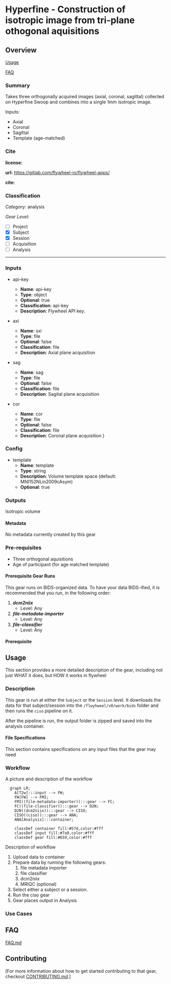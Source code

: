 # Hyperfine - Construction of isotropic image from tri-plane othogonal aquisitions

## Overview

[Usage](#usage)

[FAQ](#faq)

### Summary
Takes three orthogonally acquired images (axial, coronal, sagittal) collected on Hyperfine Swoop and combines into a single 1mm isotropic image. 

Inputs: 
-	Axial
-	Coronal
-	Sagittal
-	Template (age-matched)

### Cite

**license:**


**url:** <https://gitlab.com/flywheel-io/flywheel-apps/>

**cite:** 

### Classification

*Category:* analysis

*Gear Level:*

* [ ] Project
* [x] Subject
* [x] Session
* [ ] Acquisition
* [ ] Analysis

----

### Inputs

* api-key
  * **Name**: api-key
  * **Type**: object
  * **Optional**: true
  * **Classification**: api-key
  * **Description**: Flywheel API key.

* axi
  * **Name**: sxi
  * **Type**: file
  * **Optional**: false
  * **Classification**: file
  * **Description**: Axial plane acquisition
  
* sag
  * **Name**: sag
  * **Type**: file
  * **Optional**: false
  * **Classification**: file
  * **Description**: Sagital plane acquisition
  
* cor
  * **Name**: cor
  * **Type**: file
  * **Optional**: false
  * **Classification**: file
  * **Description**: Coronal plane acquisition
        }

### Config

* template
  * **Name**: template
  * **Type**: string
  * **Description**: Volume template space (default: MNI152NLin2009cAsym)
  * **Optional**: true

### Outputs
Isotropic volume

#### Metadata

No metadata currently created by this gear

### Pre-requisites

- Three orthogonal aquisitions
- Age of participant (for age matched template)

#### Prerequisite Gear Runs

This gear runs on BIDS-organized data. To have your data BIDS-ified, it is recommended
that you run, in the following order:

1. ***dcm2niix***
    * Level: Any
2. ***file-metadata-importer***
    * Level: Any
3. ***file-classifier***
    * Level: Any

#### Prerequisite

## Usage

This section provides a more detailed description of the gear, including not just WHAT
it does, but HOW it works in flywheel

### Description

This gear is run at either the `Subject` or the `Session` level. It downloads the data
for that subject/session into the `/flwyhweel/v0/work/bids` folder and then runs the
`ciso` pipeline on it.

After the pipeline is run, the output folder is zipped and saved into the analysis
container.

#### File Specifications

This section contains specifications on any input files that the gear may need

### Workflow

A picture and description of the workflow

```mermaid
  graph LR;
    A[T2w]:::input --> FW;
    FW[FW] --> FMI;
    FMI((file-metadata-importer)):::gear --> FC;
    FC((file-classifier)):::gear --> D2N;
    D2N((dcm2niix)):::gear --> CISO;
    CISO((ciso)):::gear --> ANA;
    ANA[Analysis]:::container;
    
    classDef container fill:#57d,color:#fff
    classDef input fill:#7a9,color:#fff
    classDef gear fill:#659,color:#fff
```

Description of workflow

1. Upload data to container
2. Prepare data by running the following gears:
   1. file metadata importer
   2. file classifier
   3. dcm2niix
   4. MRIQC (optional)
3. Select either a subject or a session.
4. Run the ciso gear
5. Gear places output in Analysis

### Use Cases

## FAQ

[FAQ.md](FAQ.md)

## Contributing

[For more information about how to get started contributing to that gear,
checkout [CONTRIBUTING.md](CONTRIBUTING.md).]
